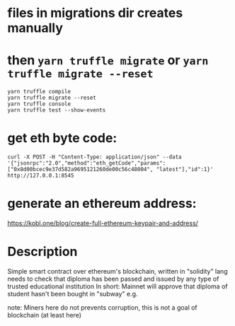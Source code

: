 # files in migrations dir creates manually

# then `yarn truffle migrate` or `yarn truffle migrate --reset`

```
yarn truffle compile
yarn truffle migrate --reset
yarn truffle console
yarn truffle test --show-events
```

# get eth byte code:

```
curl -X POST -H "Content-Type: application/json" --data '{"jsonrpc":"2.0","method":"eth_getCode","params":["0x8d00bcec9e37d582a9695121260de00c56c48004", "latest"],"id":1}' http://127.0.0.1:8545
```

# generate an ethereum address:
https://kobl.one/blog/create-full-ethereum-keypair-and-address/

# Description

Simple smart contract over ethereum's blockchain,
written in "solidity" lang
needs to check that diploma
has been passed and issued by any type of trusted educational institution
In short: Mainnet will approve that diploma of student hasn't been bought in "subway" e.g.

note: Miners here do not prevents corruption, this is not a goal of blockchain (at least here)
